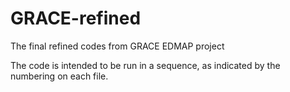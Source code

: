 # GRACE-refined
The final refined codes from GRACE EDMAP project

The code is intended to be run in a sequence, as indicated by the numbering on each file.  
